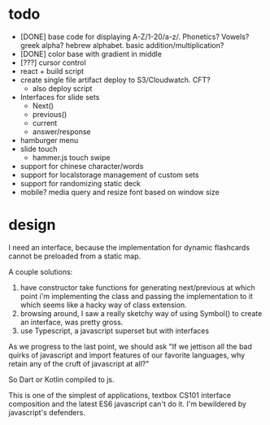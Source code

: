 # todo

* [DONE] base code for displaying A-Z/1-20/a-z/.  Phonetics? Vowels? greek alpha? hebrew alphabet.  basic addition/multiplication?
* [DONE] color base with gradient in middle
* [???] cursor control
* react + build script
* create single file artifact deploy to S3/Cloudwatch. CFT?
  * also deploy script
* Interfaces for slide sets
  * Next()
  * previous()
  * current
  * answer/response
* hamburger menu
* slide touch
  * hammer.js touch swipe
* support for chinese character/words
* support for localstorage management of custom sets
* support for randomizing static deck
* mobile? media query and resize font based on window size


# design

I need an interface, because the implementation for dynamic flashcards cannot be preloaded from a static map.

A couple solutions:

1. have constructor take functions for generating next/previous at which point i'm implementing the class and passing the implementation to it which seems like a hacky way of class extension.
1. browsing around, I saw a really sketchy way of using Symbol() to create an interface, was pretty gross.
1. use Typescript, a javascript superset but with interfaces

As we progress to the last point, we should ask "If we jettison all the bad quirks of javascript and import features of our favorite languages, why retain any of the cruft of javascript at all?"

So Dart or Kotlin compiled to js.

This is one of the simplest of applications, textbox CS101 interface composition and the latest ES6 javascript can't do it.  I'm bewildered by javascript's defenders.

